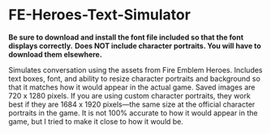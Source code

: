 # FE-Heroes-Text-Simulator

**Be sure to download and install the font file included so that the font displays correctly.**
**Does NOT include character portraits. You will have to download them elsewhere.**

Simulates conversation using the assets from Fire Emblem Heroes. Includes text boxes, font, and ability to resize character portraits and background so that it matches how it would appear in the actual game.
Saved images are 720 x 1280 pixels. If you are using custom character portraits, they work best if they are 1684 x 1920 pixels—the same size at the official character portraits in the game.
It is not 100% accurate to how it would appear in the game, but I tried to make it close to how it would be.
